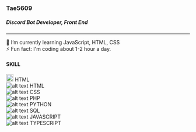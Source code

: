 ### Tae5609
##### Discord Bot Developer, Front End
<hr />

🌱 I’m currently learning JavaScript, HTML, CSS <br>
⚡ Fun fact: I'm coding about 1-2 hour a day.

#### SKILL
<img src="https://www.hellomyweb.com/media/course/html.png.500x500_q85_crop.png" width="20px"> HTML <br>
![alt text](https://www.hellomyweb.com/media/course/html.png.500x500_q85_crop.png "HTML") HTML <br>
![alt text](https://upload.wikimedia.org/wikipedia/commons/thumb/d/d5/CSS3_logo_and_wordmark.svg/1200px-CSS3_logo_and_wordmark.svg.png "CSS") CSS <br>
![alt text](https://upload.wikimedia.org/wikipedia/commons/2/27/PHP-logo.svg "PHP") PHP <br>
![alt text](https://www.python.org/static/opengraph-icon-200x200.png "PYTHON") PYTHON <br>
![alt text](https://w7.pngwing.com/pngs/167/148/png-transparent-microsoft-azure-sql-database-microsoft-sql-server-database-blue-text-logo-thumbnail.png "SQL") SQL <br>
![alt text](https://cdn.icon-icons.com/icons2/2108/PNG/512/javascript_icon_130900.png "JAVASCRIPT") JAVASCRIPT <br>
![alt text](https://cdn.iconscout.com/icon/free/png-512/typescript-1174965.png "TYPESCRIPT") TYPESCRIPT <br>

<!--
**Tae5609/Tae5609** is a ✨ _special_ ✨ repository because its `README.md` (this file) appears on your GitHub profile.

Here are some ideas to get you started:

- 🔭 I’m currently working on ...
- 🌱 I’m currently learning ...
- 👯 I’m looking to collaborate on ...
- 🤔 I’m looking for help with ...
- 💬 Ask me about ...
- 📫 How to reach me: ...
- 😄 Pronouns: ...
- ⚡ Fun fact: ...
-->
